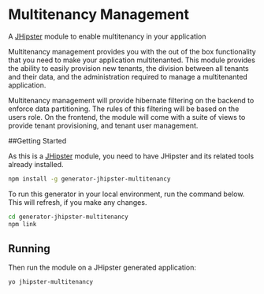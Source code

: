 # Multitenancy Management
A [JHipster](http://jhipster.github.io/) module to enable multitenancy in your application

Multitenancy management provides you with the out of the box functionality that you need to make your application multitenanted. This module provides the ability to easily provision new tenants, the division between all tenants and their data, and the administration required to manage a multitenanted application.

Multitenancy management will provide hibernate filtering on the backend to enforce data partitioning. The rules of this filtering will be based on the users role. On the frontend, the module will come with a suite of views to provide tenant provisioning, and tenant user management.

##Getting Started

As this is a [JHipster](http://jhipster.github.io/) module, you need to have JHipster and its related tools already installed.

```bash
npm install -g generator-jhipster-multitenancy
```

To run this generator in your local environment, run the command below. This will refresh, if you make any changes.

```bash
cd generator-jhipster-multitenancy
npm link
```

## Running

Then run the module on a JHipster generated application:

```bash
yo jhipster-multitenancy
```


